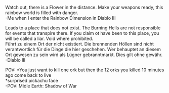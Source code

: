 Watch out, there is a Flower in the distance. Make your weapons ready, this rainbow world is filled with danger.<br>
-Me when I enter the Rainbow Dimension in Diablo III

Leads to a place that does not exist. The Burning Hells are not responsible for events that transpire there. If you claim ot have been to this place, you will be called a liar. Void where prohibited.<br>
Führt zu einem Ort der nicht existiert. Die brennenden Höllen sind nicht verantwortlich für die Dinge die hier geschehen. Wer behauptet an diesem Ort gewesen zu sein wird als Lügner gebranntmarkt. Dies gilt ohne gewähr.<br>
-Diablo III

POV: *You just want to kill one ork but then the 12 orks you killed 10 minutes ago come back to live<br>
*surprised pickachu face<br>
-POV: Midle Earth: Shadow of War
